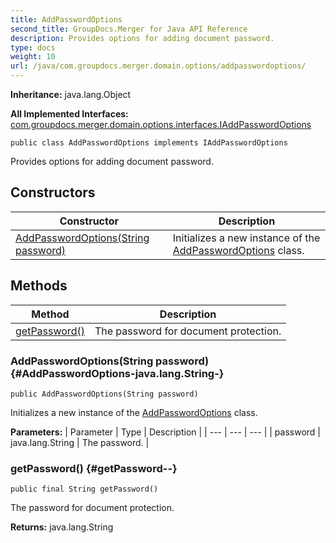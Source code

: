 ```yaml
---
title: AddPasswordOptions
second_title: GroupDocs.Merger for Java API Reference
description: Provides options for adding document password.
type: docs
weight: 10
url: /java/com.groupdocs.merger.domain.options/addpasswordoptions/
---
```

**Inheritance:**
java.lang.Object

**All Implemented Interfaces:**
[com.groupdocs.merger.domain.options.interfaces.IAddPasswordOptions](../../com.groupdocs.merger.domain.options.interfaces/iaddpasswordoptions)
```
public class AddPasswordOptions implements IAddPasswordOptions
```

Provides options for adding document password.
## Constructors

| Constructor | Description |
| --- | --- |
| [AddPasswordOptions(String password)](#AddPasswordOptions-java.lang.String-) | Initializes a new instance of the [AddPasswordOptions](../../com.groupdocs.merger.domain.options/addpasswordoptions) class. |
## Methods

| Method | Description |
| --- | --- |
| [getPassword()](#getPassword--) | The password for document protection. |
### AddPasswordOptions(String password) {#AddPasswordOptions-java.lang.String-}
```
public AddPasswordOptions(String password)
```


Initializes a new instance of the [AddPasswordOptions](../../com.groupdocs.merger.domain.options/addpasswordoptions) class.

**Parameters:**
| Parameter | Type | Description |
| --- | --- | --- |
| password | java.lang.String | The password. |

### getPassword() {#getPassword--}
```
public final String getPassword()
```


The password for document protection.

**Returns:**
java.lang.String
